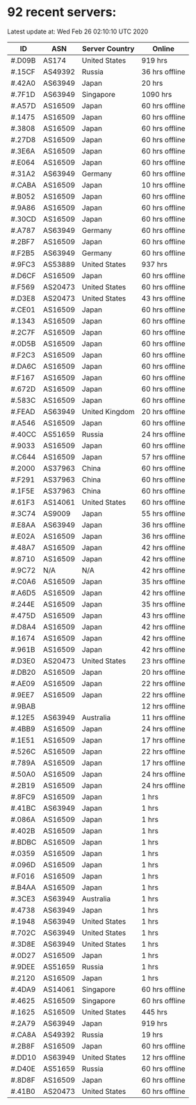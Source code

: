 # 92 recent servers:

Latest update at: Wed Feb 26 02:10:10 UTC 2020

| ID | ASN | Server Country | Online |
| -- | --- | -------------- | ------ |
| #.D09B | AS174 | United States | 919 hrs |
| #.15CF | AS49392 | Russia | 36 hrs offline |
| #.42A0 | AS63949 | Japan | 20 hrs |
| #.7F1D | AS63949 | Singapore | 1090 hrs |
| #.A57D | AS16509 | Japan | 60 hrs offline |
| #.1475 | AS16509 | Japan | 60 hrs offline |
| #.3808 | AS16509 | Japan | 60 hrs offline |
| #.27D8 | AS16509 | Japan | 60 hrs offline |
| #.3E6A | AS16509 | Japan | 60 hrs offline |
| #.E064 | AS16509 | Japan | 60 hrs offline |
| #.31A2 | AS63949 | Germany | 60 hrs offline |
| #.CABA | AS16509 | Japan | 10 hrs offline |
| #.B052 | AS16509 | Japan | 60 hrs offline |
| #.9A86 | AS16509 | Japan | 60 hrs offline |
| #.30CD | AS16509 | Japan | 60 hrs offline |
| #.A787 | AS63949 | Germany | 60 hrs offline |
| #.2BF7 | AS16509 | Japan | 60 hrs offline |
| #.F2B5 | AS63949 | Germany | 60 hrs offline |
| #.9FC3 | AS53889 | United States | 937 hrs |
| #.D6CF | AS16509 | Japan | 60 hrs offline |
| #.F569 | AS20473 | United States | 60 hrs offline |
| #.D3E8 | AS20473 | United States | 43 hrs offline |
| #.CE01 | AS16509 | Japan | 60 hrs offline |
| #.1343 | AS16509 | Japan | 60 hrs offline |
| #.2C7F | AS16509 | Japan | 60 hrs offline |
| #.0D5B | AS16509 | Japan | 60 hrs offline |
| #.F2C3 | AS16509 | Japan | 60 hrs offline |
| #.DA6C | AS16509 | Japan | 60 hrs offline |
| #.F167 | AS16509 | Japan | 60 hrs offline |
| #.672D | AS16509 | Japan | 60 hrs offline |
| #.583C | AS16509 | Japan | 60 hrs offline |
| #.FEAD | AS63949 | United Kingdom | 20 hrs offline |
| #.A546 | AS16509 | Japan | 60 hrs offline |
| #.40CC | AS51659 | Russia | 24 hrs offline |
| #.9033 | AS16509 | Japan | 60 hrs offline |
| #.C644 | AS16509 | Japan | 57 hrs offline |
| #.2000 | AS37963 | China | 60 hrs offline |
| #.F291 | AS37963 | China | 60 hrs offline |
| #.1F5E | AS37963 | China | 60 hrs offline |
| #.61F3 | AS14061 | United States | 60 hrs offline |
| #.3C74 | AS9009 | Japan | 55 hrs offline |
| #.E8AA | AS63949 | Japan | 36 hrs offline |
| #.E02A | AS16509 | Japan | 36 hrs offline |
| #.48A7 | AS16509 | Japan | 42 hrs offline |
| #.8710 | AS16509 | Japan | 42 hrs offline |
| #.9C72 | N/A | N/A | 42 hrs offline |
| #.C0A6 | AS16509 | Japan | 35 hrs offline |
| #.A6D5 | AS16509 | Japan | 42 hrs offline |
| #.244E | AS16509 | Japan | 35 hrs offline |
| #.475D | AS16509 | Japan | 43 hrs offline |
| #.D8A4 | AS16509 | Japan | 42 hrs offline |
| #.1674 | AS16509 | Japan | 42 hrs offline |
| #.961B | AS16509 | Japan | 42 hrs offline |
| #.D3E0 | AS20473 | United States | 23 hrs offline |
| #.DB20 | AS16509 | Japan | 20 hrs offline |
| #.AE09 | AS16509 | Japan | 22 hrs offline |
| #.9EE7 | AS16509 | Japan | 22 hrs offline |
| #.9BAB |  |  | 12 hrs offline |
| #.12E5 | AS63949 | Australia | 11 hrs offline |
| #.4BB9 | AS16509 | Japan | 24 hrs offline |
| #.1E51 | AS16509 | Japan | 17 hrs offline |
| #.526C | AS16509 | Japan | 22 hrs offline |
| #.789A | AS16509 | Japan | 17 hrs offline |
| #.50A0 | AS16509 | Japan | 24 hrs offline |
| #.2B19 | AS16509 | Japan | 24 hrs offline |
| #.8FC9 | AS16509 | Japan | 1 hrs |
| #.41BC | AS63949 | Japan | 1 hrs |
| #.086A | AS16509 | Japan | 1 hrs |
| #.402B | AS16509 | Japan | 1 hrs |
| #.BDBC | AS16509 | Japan | 1 hrs |
| #.0359 | AS16509 | Japan | 1 hrs |
| #.096D | AS16509 | Japan | 1 hrs |
| #.F016 | AS16509 | Japan | 1 hrs |
| #.B4AA | AS16509 | Japan | 1 hrs |
| #.3CE3 | AS63949 | Australia | 1 hrs |
| #.4738 | AS63949 | Japan | 1 hrs |
| #.1948 | AS63949 | United States | 1 hrs |
| #.702C | AS63949 | United States | 1 hrs |
| #.3D8E | AS63949 | United States | 1 hrs |
| #.0D27 | AS16509 | Japan | 1 hrs |
| #.9DEE | AS51659 | Russia | 1 hrs |
| #.2120 | AS16509 | Japan | 1 hrs |
| #.4DA9 | AS14061 | Singapore | 60 hrs offline |
| #.4625 | AS16509 | Singapore | 60 hrs offline |
| #.1625 | AS16509 | United States | 445 hrs |
| #.2A79 | AS63949 | Japan | 919 hrs |
| #.CA8A | AS49392 | Russia | 19 hrs |
| #.2B8F | AS16509 | Japan | 60 hrs offline |
| #.DD10 | AS63949 | United States | 12 hrs offline |
| #.D40E | AS51659 | Russia | 60 hrs offline |
| #.8D8F | AS16509 | Japan | 60 hrs offline |
| #.41B0 | AS20473 | United States | 60 hrs offline |

